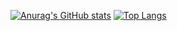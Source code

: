 [![Anurag's GitHub stats](https://github-readme-stats.vercel.app/api?username=Reza-gholamii)](https://github.com/anuraghazra/github-readme-stats)
[![Top Langs](https://github-readme-stats.vercel.app/api/top-langs/?username=Reza-gholamii&layout=compact)](https://github.com/anuraghazra/github-readme-stats)

